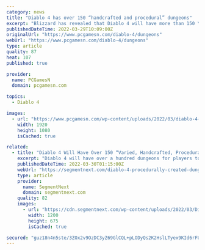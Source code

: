 ```yaml
---
category: news
title: "Diablo 4 has over 150 “handcrafted and procedural” dungeons"
excerpt: "Blizzard has revealed that Diablo 4 will have more than 150 \"handcrafted and yet procedurally generated\" dungeons in a new quarterly update ..."
publishedDateTime: 2022-03-29T10:09:00Z
originalUrl: "https://www.pcgamesn.com/diablo-4/dungeons"
webUrl: "https://www.pcgamesn.com/diablo-4/dungeons"
type: article
quality: 87
heat: 107
published: true

provider:
  name: PCGamesN
  domain: pcgamesn.com

topics:
  - Diablo 4

images:
  - url: "https://www.pcgamesn.com/wp-content/uploads/2022/03/diablo-4-dungeons.jpg"
    width: 1920
    height: 1080
    isCached: true

related:
  - title: "Diablo 4 Will Have Over 150 “Varied, Handcrafted, Procedurally Created” Dungeons"
    excerpt: "Diablo 4 will have over a hundred dungeons for players to explore, loot, and survive; all uniquely designed around the \"return to darkness\" pillar. In a ..."
    publishedDateTime: 2022-03-30T01:15:00Z
    webUrl: "https://segmentnext.com/diablo-4-procedurally-created-dungeons/"
    type: article
    provider:
      name: SegmentNext
      domain: segmentnext.com
    quality: 82
    images:
      - url: "https://cdn.segmentnext.com/wp-content/uploads/2022/03/Diablo-4-Caves.jpg"
        width: 1200
        height: 675
        isCached: true

secured: "guz18n4n5ste/3ZOx2v9OzDC3yZ69GlCQL+pLODyQs2K2HslLTyex9KId6rFUFKGyPUx1Z5L/GIyXTzldte7Z51Ehn7w6XkUCECFSkRaO7ByLvU7WX+QnfHcAADPWpCWlnpygFRfv8dMcN7G4YSr1WD3lVWtVu0PoozlhMPvGeujS9xxdokW3g4ELKPMJFCiXaRSarUfPXw1k7MMOwKkwkxni/wAiYJ8j0s6eQf1JKyCPFPRDCJFVCQetD6jTnqz3QvWKxxDYN3hAFHapsj2zese+ZAFD3UcMJS4aY0pDPW8y+v9Uggf3jKMz6+ODHThZFmRvxYVuqOdBQg7OQ4xJ2RsMiqYotvji9Q7bGLm5jk=;yXNCRgNW3vl+Dd4TL90XZQ=="
---
```


